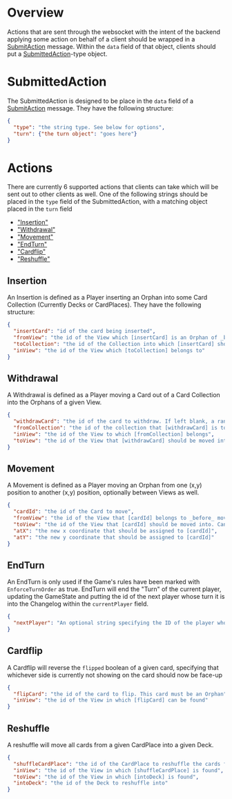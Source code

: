 # Overview
Actions that are sent through the websocket with the intent of the backend applying some action on behalf of a client should be wrapped in a [SubmitAction](https://github.com/raklan/Candlelight-Backend/blob/main/wiki/websocket-communication.md#submitaction) message. Within the `data` field of that object, clients should put a [SubmittedAction](#submittedaction)-type object.

# SubmittedAction
The SubmittedAction is designed to be place in the `data` field of a [SubmitAction](https://github.com/raklan/Candlelight-Backend/blob/main/wiki/websocket-communication.md#submitaction) message. They have the following structure: 
```json
{
  "type": "the string type. See below for options",
  "turn": {"the turn object": "goes here"}
}
```

# Actions
There are currently 6 supported actions that clients can take which will be sent out to other clients as well. One of the following strings should be placed in the `type` field of the SubmittedAction, with a matching object placed in the `turn` field
- ["Insertion"](#insertion)
- ["Withdrawal"](#withdrawal)
- ["Movement"](#movement)
- ["EndTurn"](#endturn)
- ["Cardflip"](#cardflip)
- ["Reshuffle"](#reshuffle)

## Insertion
An Insertion is defined as a Player inserting an Orphan into some Card Collection (Currently Decks or CardPlaces). They have the following structure:
```json
{
  "insertCard": "id of the card being inserted",
  "fromView": "the id of the View which [insertCard] is an Orphan of _before_ the insertion",
  "toCollection": "the id of the Collection into which [insertCard] should be inserted into",
  "inView": "the id of the View which [toCollection] belongs to"
}
```

## Withdrawal
A Withdrawal is defined as a Player moving a Card out of a Card Collection into the Orphans of a given View.
```json
{
  "withdrawCard": "the id of the card to withdraw. If left blank, a random card is chosen from the given collection instead",
  "fromCollection": "the id of the collection that [withdrawCard] is to be taken from",
  "inView": "the id of the View to which [fromCollection] belongs",
  "toView": "the id of the View that [withdrawCard] should be moved into as an Orphan. Can be the same as [inView]"
}
```

## Movement
A Movement is defined as a Player moving an Orphan from one (x,y) position to another (x,y) position, optionally between Views as well.
```json
{
  "cardId": "the id of the Card to move",
  "fromView": "the id of the View that [cardId] belongs to _before_ moving",
  "toView": "the id of the View that [cardId] should be moved into. Can be the same as [fromView], if desired",
  "atX": "the new x coordinate that should be assigned to [cardId]",
  "atY": "the new y coordinate that should be assigned to [cardId]"
}
```

## EndTurn
An EndTurn is only used if the Game's rules have been marked with `EnforceTurnOrder` as true. EndTurn will end the "Turn" of the current player, updating the GameState and putting the id of the next player whose turn it is into the Changelog within the `currentPlayer` field.
```json
{
  "nextPlayer": "An optional string specifying the ID of the player who should be given the next turn. If left blank, the turn will pass to whichever player is next in the GameState's player list, wrapping around in the event of the last playing submitting an EndTurn"
}
```

## Cardflip
A Cardflip will reverse the `flipped` boolean of a given card, specifying that whichever side is currently not showing on the card should now be face-up
```json
{
  "flipCard": "the id of the card to flip. This card must be an Orphan",
  "inView": "the id of the View in which [flipCard] can be found"
}
```

## Reshuffle
A reshuffle will move all cards from a given CardPlace into a given Deck.
```json
{
  "shuffleCardPlace": "the id of the CardPlace to reshuffle the cards from",
  "inView": "the id of the View in which [shuffleCardPlace] is found",
  "toView": "the id of the View in which [intoDeck] is found",
  "intoDeck": "the id of the Deck to reshuffle into"
}
```
